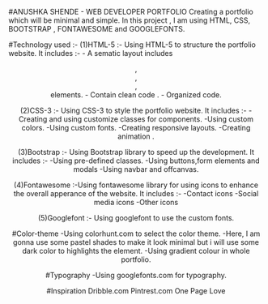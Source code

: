 #ANUSHKA SHENDE - WEB DEVELOPER PORTFOLIO
  Creating a portfolio which will be minimal and simple.
  In this project , I am using HTML, CSS, BOOTSTRAP , FONTAWESOME and GOOGLEFONTS.

#Technology used :-
  (1)HTML-5 :- Using HTML-5 to structure the portfolio website.
               It includes :-
                - A sematic layout includes <header>,<main>,<footer>,<nav> elements.
                - Contain clean code .
                - Organized code.
            
  (2)CSS-3 :- Using CSS-3 to style the portfolio website.
              It includes :-
               -Creating and using customize classes for components.
               -Using custom colors.
               -Using custom fonts.
               -Creating responsive layouts.
               -Creating animation .

  (3)Bootstrap :- Using Bootstrap library to speed up the development.
                 It includes :-
                  -Using pre-defined classes.
                  -Using buttons,form elements and modals
                  -Using navbar and offcanvas.

  (4)Fontawesome :-Using fontawesome library  for using icons to enhance the overall apperance  of
                   the website.
                   It includes :-
                   -Contact icons
                   -Social media icons
                   -Other icons
    

   (5)Googlefont :- Using googlefont to use the custom fonts.

#Color-theme 
  -Using colorhunt.com to select the color theme.
  -Here, I am gonna use some pastel shades to make it look minimal but i will use some dark color to 
   highlights the element.
  -Using gradient colour in whole portfolio.

#Typography
 -Using googlefonts.com for typography.

#Inspiration 
  Dribble.com
  Pintrest.com
  One Page Love

